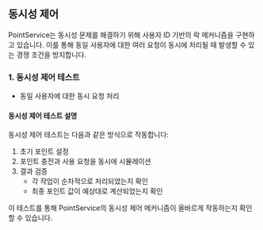 ## 동시성 제어

PointService는 동시성 문제를 해결하기 위해 사용자 ID 기반의 락 메커니즘을 구현하고 있습니다. 이를 통해 동일 사용자에 대한 여러 요청이 동시에 처리될 때 발생할 수 있는 경쟁 조건을 방지합니다.

### 1. 동시성 제어 테스트
- 동일 사용자에 대한 동시 요청 처리

#### 동시성 제어 테스트 설명

동시성 제어 테스트는 다음과 같은 방식으로 작동합니다:

1. 초기 포인트 설정
2. 포인트 충전과 사용 요청을 동시에 시뮬레이션
3. 결과 검증
   - 각 작업이 순차적으로 처리되었는지 확인
   - 최종 포인트 값이 예상대로 계산되었는지 확인

이 테스트를 통해 PointService의 동시성 제어 메커니즘이 올바르게 작동하는지 확인할 수 있습니다.